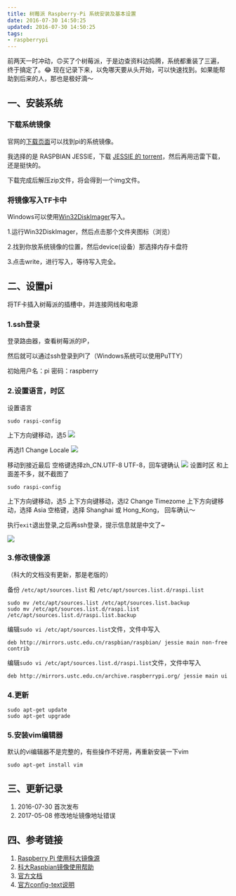 ```yaml
---
title: 树莓派 Raspberry-Pi 系统安装及基本设置
date: 2016-07-30 14:50:25
updated: 2016-07-30 14:50:25
tags:
- raspberrypi
---
```


前两天一时冲动，🙃买了个树莓派，于是边查资料边捣腾，系统都重装了三遍，终于搞定了。😂
现在记录下来，以免哪天要从头开始，可以快速找到。如果能帮助到后来的人，那也是极好滴～
<!--more-->
## 一、安装系统
### 下载系统镜像　
官网的[下载页面](https://www.raspberrypi.org/downloads)可以找到pi的系统镜像。

我选择的是 RASPBIAN JESSIE，下载 [JESSIE 的 torrent]()，然后再用迅雷下载，还是挺快的。

下载完成后解压zip文件，将会得到一个img文件。

### 将镜像写入TF卡中
Windows可以使用[Win32DiskImager](https://sourceforge.net/projects/win32diskimager/)写入。

1.运行Win32DiskImager，然后点击那个文件夹图标（浏览）

2.找到你放系统镜像的位置，然后device(设备）那选择内存卡盘符

3.点击write，进行写入，等待写入完全。

## 二、设置pi
将TF卡插入树莓派的插槽中，并连接网线和电源
### 1.ssh登录
登录路由器，查看树莓派的IP，

然后就可以通过ssh登录到PI了（Windows系统可以使用PuTTY）

初始用户名：pi 
密码：raspberry

### 2.设置语言，时区
设置语言

    sudo raspi-config

上下方向键移动，选5
![](https://img.lidong.me/2016/07/omfG8WzFS6t4.png)

再选I1 Change Locale
![](https://img.lidong.me/2016/07/ZsFG9nW2dagP.png)

移动到接近最后
空格键选择zh_CN.UTF-8 UTF-8，回车键确认
![](https://img.lidong.me/2016/07/fT7HmTRgoS78.png)
 设置时区
和上面差不多，就不截图了
    
    sudo raspi-config
    
上下方向键移动，选5
上下方向键移动，选I2  Change Timezome
上下方向键移动，选择 Asia
空格键，选择 Shanghai 或 Hong_Kong，
回车确认～

执行`exit`退出登录,之后再ssh登录，提示信息就是中文了~

![](https://img.lidong.me/2016/07/qfJhT5z5OhvN.png)

### 3.修改镜像源
（科大的文档没有更新，那是老版的）

备份 `/etc/apt/sources.list` 和 `/etc/apt/sources.list.d/raspi.list`
    
    sudo mv /etc/apt/sources.list /etc/apt/sources.list.backup
    sudo mv /etc/apt/sources.list.d/raspi.list /etc/apt/sources.list.d/raspi.list.backup
    
编辑`sudo vi /etc/apt/sources.list`文件，文件中写入 

    deb http://mirrors.ustc.edu.cn/raspbian/raspbian/ jessie main non-free contrib


 编辑`sudo vi /etc/apt/sources.list.d/raspi.list`文件，文件中写入
    
    deb http://mirrors.ustc.edu.cn/archive.raspberrypi.org/ jessie main ui
### 4.更新

    sudo apt-get update 
    sudo apt-get upgrade
    
### 5.安装vim编辑器
默认的vi编辑器不是完整的，有些操作不好用，再重新安装一下vim

    sudo apt-get install vim

## 三、更新记录

1. 2016-07-30 首次发布
2. 2017-05-08 修改地址镜像地址错误

## 四、参考链接
1. [Raspberry Pi 使用科大镜像源](https://xusiwei.github.io/post/2016/raspberry-pi-use-ustc-mirror/)
2. [科大Raspbian镜像使用帮助](https://lug.ustc.edu.cn/wiki/mirrors/help/raspbian)
3. [官方文档](https://www.raspberrypi.org/documentation/)
4. [官方config-text说明](https://www.raspberrypi.org/documentation/configuration/config-txt.md)






